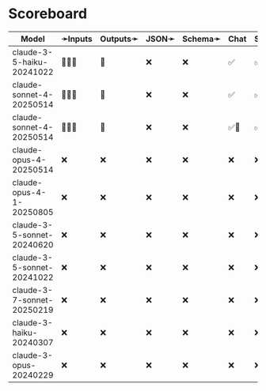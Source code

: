 # Scoreboard

| Model                      | ➛Inputs   | Outputs➛   | JSON➛   | Schema➛   | Chat | Stream | Tools | Batch | Seed | Files | Citations | Think | Logprobs |
| -------------------------- | --------- | ---------- | ------- | --------- | ---- | ------ | ----- | ----- | ---- | ----- | --------- | ----- | -------- |
| claude-3-5-haiku-20241022  | 💬📄📸    | 💬         | ❌      | ❌        | ✅   | ✅     | ✅🧐  | ✅    | ❌   | ❌    | ✅        | ❌    | ❌       |
| claude-sonnet-4-20250514   | 💬📄📸    | 💬         | ❌      | ❌        | ✅   | ✅     | ✅🧐  | ✅    | ❌   | ❌    | ✅        | ❌    | ❌       |
| claude-sonnet-4-20250514   | 💬📄📸    | 💬         | ❌      | ❌        | ✅🤪 | ✅🤪   | ✅    | ✅    | ❌   | ❌    | ✅        | ✅    | ❌       |
| claude-opus-4-20250514     | ❌        | ❌         | ❌      | ❌        | ❌   | ❌     | ❌    | ✅    | ❌   | ❌    | ❌        | ❌    | ❌       |
| claude-opus-4-1-20250805   | ❌        | ❌         | ❌      | ❌        | ❌   | ❌     | ❌    | ✅    | ❌   | ❌    | ❌        | ❌    | ❌       |
| claude-3-5-sonnet-20240620 | ❌        | ❌         | ❌      | ❌        | ❌   | ❌     | ❌    | ✅    | ❌   | ❌    | ❌        | ❌    | ❌       |
| claude-3-5-sonnet-20241022 | ❌        | ❌         | ❌      | ❌        | ❌   | ❌     | ❌    | ✅    | ❌   | ❌    | ❌        | ❌    | ❌       |
| claude-3-7-sonnet-20250219 | ❌        | ❌         | ❌      | ❌        | ❌   | ❌     | ❌    | ✅    | ❌   | ❌    | ❌        | ❌    | ❌       |
| claude-3-haiku-20240307    | ❌        | ❌         | ❌      | ❌        | ❌   | ❌     | ❌    | ✅    | ❌   | ❌    | ❌        | ❌    | ❌       |
| claude-3-opus-20240229     | ❌        | ❌         | ❌      | ❌        | ❌   | ❌     | ❌    | ✅    | ❌   | ❌    | ❌        | ❌    | ❌       |
